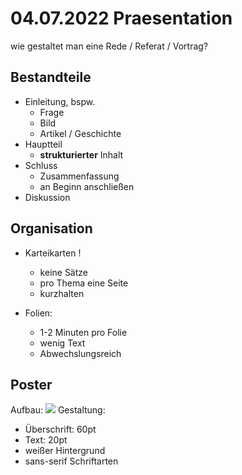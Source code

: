 
# 04.07.2022 Praesentation

wie gestaltet man eine Rede / Referat / Vortrag? 

## Bestandteile

- Einleitung, bspw. 
    - Frage
    - Bild
    - Artikel / Geschichte
- Hauptteil
    - **strukturierter** Inhalt
- Schluss
    - Zusammenfassung
    - an Beginn anschließen
- Diskussion

## Organisation

- Karteikarten !
    - keine Sätze
    - pro Thema eine Seite
    - kurzhalten

- Folien:
    - 1-2 Minuten pro Folie
    - wenig Text
    - Abwechslungsreich

## Poster

Aufbau:
![](2022-07-04_10.43.03.jpg)
Gestaltung:
- Überschrift: 60pt
- Text: 20pt
- weißer Hintergrund 
- sans-serif Schriftarten


